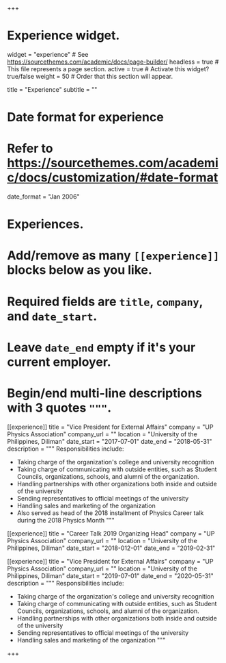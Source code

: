 +++
# Experience widget.
widget = "experience"  # See https://sourcethemes.com/academic/docs/page-builder/
headless = true  # This file represents a page section.
active = true  # Activate this widget? true/false
weight = 50  # Order that this section will appear.

title = "Experience"
subtitle = ""

# Date format for experience
#   Refer to https://sourcethemes.com/academic/docs/customization/#date-format
date_format = "Jan 2006"

# Experiences.
#   Add/remove as many `[[experience]]` blocks below as you like.
#   Required fields are `title`, `company`, and `date_start`.
#   Leave `date_end` empty if it's your current employer.
#   Begin/end multi-line descriptions with 3 quotes `"""`.
[[experience]]
  title = "Vice President for External Affairs"
  company = "UP Physics Association"
  company_url = ""
  location = "University of the Philippines, Diliman"
  date_start = "2017-07-01"
  date_end = "2018-05-31"
  description = """
  Responsibilities include:
  
  * Taking charge of the organization's college and university recognition
  * Taking charge of communicating with outside entities, such as Student Councils, organizations, schools, and alumni of the organization.
  * Handling partnerships with other organizations both inside and outside of the university
  * Sending representatives to official meetings of the university
  * Handling sales and marketing of the organization
  * Also served as head of the 2018 installment of Physics Career talk during the 2018 Physics Month
  """

[[experience]]
  title = "Career Talk 2019 Organizing Head"
  company = "UP Physics Association"
  company_url = ""
  location = "University of the Philippines, Diliman"
  date_start = "2018-012-01"
  date_end = "2019-02-31"

[[experience]]
  title = "Vice President for External Affairs"
  company = "UP Physics Association"
  company_url = ""
  location = "University of the Philippines, Diliman"
  date_start = "2019-07-01"
  date_end = "2020-05-31"
  description = """
  Responsibilities include:
  
  * Taking charge of the organization's college and university recognition
  * Taking charge of communicating with outside entities, such as Student Councils, organizations, schools, and alumni of the organization.
  * Handling partnerships with other organizations both inside and outside of the university
  * Sending representatives to official meetings of the university
  * Handling sales and marketing of the organization
  """
  
+++
